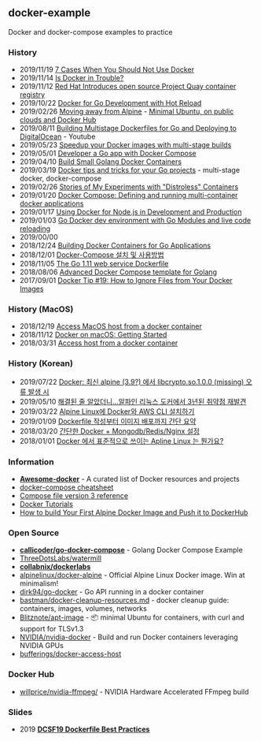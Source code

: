 ## docker-example
Docker and docker-compose examples to practice


### History
- 2019/11/19 [7 Cases When You Should Not Use Docker](https://www.freecodecamp.org/news/7-cases-when-not-to-use-docker/)
- 2019/11/14 [Is Docker in Trouble?](https://start.jcolemorrison.com/is-docker-in-trouble/)
- 2019/11/12 [Red Hat Introduces open source Project Quay container registry](https://www.redhat.com/en/blog/red-hat-introduces-open-source-project-quay-container-registry)
- 2019/10/22 [Docker for Go Development with Hot Reload](https://levelup.gitconnected.com/docker-for-go-development-a27141f36ba9)
- 2019/02/26 [Moving away from Alpine](https://dev.to/asyazwan/moving-away-from-alpine-30n4) - [Minimal Ubuntu, on public clouds and Docker Hub](https://ubuntu.com/blog/minimal-ubuntu-released)
- 2019/08/11 [Building Multistage Dockerfiles for Go and Deploying to DigitalOcean](https://www.youtube.com/watch?v=LOuFYTYVmIg) - Youtube
- 2019/05/23 [Speedup your Docker images with multi-stage builds](https://dev.to/fgriberi/speedup-your-docker-images-with-multi-stage-builds-1ipd)
- 2019/05/01 [Developer a Go app with Docker Compose](https://www.firehydrant.io/blog/developer-a-go-app-with-docker-compose/)
- 2019/04/10 [Build Small Golang Docker Containers](https://sysadmins.co.za/build-small-golang-docker-containers/)
- 2019/03/19 [Docker tips and tricks for your Go projects](https://marcofranssen.nl/docker-tips-and-tricks-for-your-go-projects/) - multi-stage docker, docker-compose
- 2019/02/26 [Stories of My Experiments with "Distroless" Containers](https://www.abhaybhargav.com/stories-of-my-experiments-with-distroless-containers/)
- 2019/01/20 [Docker Compose: Defining and running multi-container docker applications](https://www.callicoder.com/docker-compose-multi-container-orchestration-golang/)
- 2019/01/17 [Using Docker for Node.js in Development and Production](https://dev.to/alex_barashkov/using-docker-for-nodejs-in-development-and-production-3cgp)
- 2019/01/03 [Go Docker dev environment with Go Modules and live code reloading](https://threedots.tech/post/go-docker-dev-environment-with-go-modules-and-live-code-reloading/)
- 2019/00/00
- 2018/12/24 [Building Docker Containers for Go Applications](https://www.callicoder.com/docker-golang-image-container-example/)
- 2018/12/01 [Docker-Compose 설치 및 사용방법](https://jaehun2841.github.io/2018/12/01/2018-12-01-docker-4/)
- 2018/11/05 [The Go 1.11 web service Dockerfile](https://medium.com/@pierreprinetti/the-go-1-11-dockerfile-a3218319d191)
- 2018/08/06 [Advanced Docker Compose template for Golang](https://medium.com/raidboss/advanced-docker-compose-template-for-golang-8dde3f5ed595)
- 2017/09/01 [Docker Tip #19: How to Ignore Files from Your Docker Images](https://nickjanetakis.com/blog/docker-tip-19-how-to-ignore-files-from-your-docker-images)


### History (MacOS)
- 2018/12/19 [Access MacOS host from a docker container](https://medium.com/@balint_sera/access-macos-host-from-a-docker-container-e0c2d0273d7f)
- 2018/11/12 [Docker on macOS: Getting Started](https://www.raywenderlich.com/9159-docker-on-macos-getting-started)
- 2018/03/31 [Access host from a docker container](https://dev.to/bufferings/access-host-from-a-docker-container-4099)


### History (Korean)
- 2019/07/22 [Docker: 최신 alpine (3.9?) 에서 libcrypto.so.1.0.0 (missing) 오류 발생 시](http://mcchae.egloos.com/11334634)
- 2019/05/10 [해결된 줄 알았더니...알파인 리눅스 도커에서 3년된 취약점 재발견](https://www.boannews.com/media/view.asp?idx=79389)
- 2019/03/22 [Alpine Linux에 Docker와 AWS CLI 설치하기](https://xo.dev/install-docker-and-aws-cli-on-alpine-linux/)
- 2019/01/09 [Dockerfile 작성부터 이미지 배포까지 간단 요약](https://rinae.dev/posts/docker-101)
- 2018/03/20 [간단한 Docker + Mongodb/Redis/Nginx 설정](https://gompro.postype.com/post/1735800)
- 2018/01/01 [Docker 에서 표준적으로 쓰이는 Apline Linux 는 뭔가요?](https://dreamholic.tistory.com/92)


### Information
- [**Awesome-docker**](https://awesome-docker.netlify.com/) - A curated list of Docker resources and projects
- [docker-compose cheatsheet](https://devhints.io/docker-compose)
- [Compose file version 3 reference](https://docs.docker.com/compose/compose-file/)
- [Docker Tutorials](https://tecadmin.net/tutorial/docker/docker-tutorials/)
- [How to build Your First Alpine Docker Image and Push it to DockerHub](http://dockerlabs.collabnix.com/beginners/building-your-first-alpine-container.html)


### Open Source
- [**callicoder/go-docker-compose**](https://github.com/callicoder/go-docker-compose) - Golang Docker Compose Example
- [ThreeDotsLabs/watermill](https://github.com/ThreeDotsLabs/watermill)
- [**collabnix/dockerlabs**](https://github.com/collabnix/dockerlabs)
- [alpinelinux/docker-alpine](https://github.com/alpinelinux/docker-alpine) - Official Alpine Linux Docker image. Win at minimalism!
- [dirk94/go-docker](https://github.com/dirk94/go-docker) - Go API running in a docker container
- [bastman/docker-cleanup-resources.md](https://gist.github.com/bastman/5b57ddb3c11942094f8d0a97d461b430) - docker cleanup guide: containers, images, volumes, networks
- [Blitznote/apt-image](https://github.com/Blitznote/apt-image) - 📦 minimal Ubuntu for containers, with curl and support for TLSv1.3
- [NVIDIA/nvidia-docker](https://github.com/NVIDIA/nvidia-docker) - Build and run Docker containers leveraging NVIDIA GPUs
- [bufferings/docker-access-host](https://github.com/bufferings/docker-access-host)


### Docker Hub
- [willprice/nvidia-ffmpeg/](https://hub.docker.com/r/willprice/nvidia-ffmpeg/) - NVIDIA Hardware Accelerated FFmpeg build 


### Slides
- 2019 [**DCSF19 Dockerfile Best Practices**](https://www.slideshare.net/Docker/dcsf19-dockerfile-best-practices)


